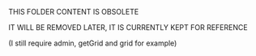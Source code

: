 THIS FOLDER CONTENT IS OBSOLETE

IT WILL BE REMOVED LATER, IT IS CURRENTLY KEPT FOR REFERENCE

(I still require admin, getGrid and grid for example)